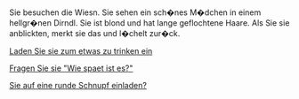 
Sie besuchen die Wiesn. Sie sehen ein sch�nes M�dchen in einem hellgr�nen Dirndl.
Sie ist blond und hat lange geflochtene Haare. Als Sie sie anblickten, merkt sie das und l�chelt zur�ck.

[Laden Sie sie zum etwas zu trinken ein](../Einladen/einladen.md)

[Fragen Sie sie "Wie spaet ist es?"](../Fragen/fragen.md)

[Sie auf eine runde Schnupf einladen?](../Schnupf/schnupf.md)
